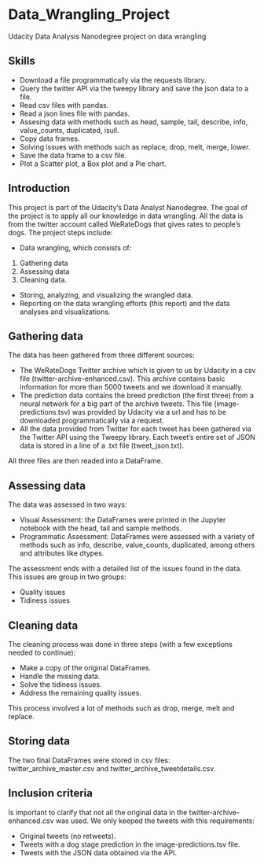 # Data_Wrangling_Project
Udacity Data Analysis Nanodegree project on data wrangling

## Skills
- Download a file programmatically via the requests library.
- Query the twitter API via the tweepy library and save the json data to a file.
- Read csv files with pandas.
- Read a json lines file with pandas.
- Assesing data with methods such as head, sample, tail, describe, info, value_counts, duplicated, isull.
- Copy data frames.
- Solving issues with methods such as replace, drop, melt, merge, lower.
- Save the data frame to a csv file.
- Plot a Scatter plot, a Box plot and a Pie chart.

## Introduction
This project is part of the Udacity’s Data Analyst Nanodegree. The goal of the project is to apply all our knowledge in data wrangling. All the data is from the twitter account called WeRateDogs that gives rates to people’s dogs.  The project steps include:

- Data wrangling, which consists of:
1) Gathering data
2) Assessing data
3) Cleaning data.
- Storing, analyzing, and visualizing the wrangled data.
- Reporting on the data wrangling efforts (this report) and the data analyses and visualizations.

## Gathering data
The data has been gathered from three different sources:
- The WeRateDogs Twitter archive which is given to us by Udacity in a csv file (twitter-archive-enhanced.csv). This archive contains basic information for more than 5000 tweets and we download it manually. 
- The prediction data contains the breed prediction (the first three) from a neural network for a big part of the archive tweets. This file (image-predictions.tsv) was provided by Udacity via a url and has to be downloaded programmatically via a request.
- All the data provided from Twitter for each tweet has been gathered via the Twitter API using the Tweepy library. Each tweet’s entire set of JSON data is stored in a line of a .txt file (tweet_json.txt).

All three files are then readed into a DataFrame.

## Assessing data
The data was assessed in two ways:
- Visual Assessment: the DataFrames were printed in the Jupyter notebook with the head, tail and sample methods.
- Programmatic Assessment: DataFrames were assessed with a variety of methods such as info, describe, value_counts, duplicated, among others and attributes like dtypes.

The assessment ends with a detailed list of the issues found in the data. This issues are group in two groups:
- Quality issues
- Tidiness issues

## Cleaning data
The cleaning process was done in three steps (with a few exceptions needed to continue):
- Make a copy of the original DataFrames.
- Handle the missing data.
- Solve the tidiness issues.
- Address the remaining quality issues.

This process involved a lot of methods such as drop, merge, melt and replace.

## Storing data
The two final DataFrames were stored in csv files: twitter_archive_master.csv and twitter_archive_tweetdetails.csv. 

## Inclusion criteria
Is important to clarify that not all the original data in the twitter-archive-enhanced.csv was used.  We only keeped the tweets with this requirements:
- Original tweets (no retweets).
- Tweets with a dog stage prediction in the image-predictions.tsv file.
- Tweets with the JSON data obtained via the API. 
